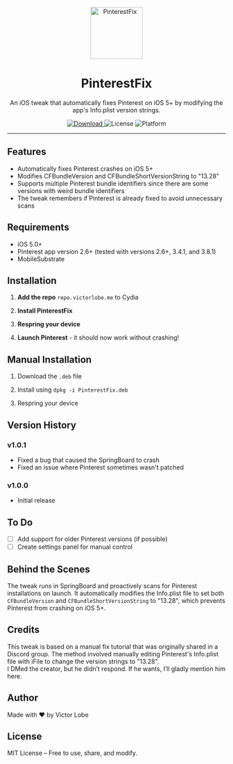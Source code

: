<p align="center">
  <img width="120" height="120" alt="PinterestFix" src="http://storage.server.victorlobe.me/Cydia/packageIcons/PinterestFixIcon.png" />
</p>

<h1 align="center">PinterestFix</h1>

<p align="center">
  An iOS tweak that automatically fixes Pinterest on iOS 5+ by modifying the app's Info.plist version strings.
</p>

<p align="center">
  <a href="https://github.com/victorlobe/PinterestFix/releases/latest">
    <img alt="Download" src="https://img.shields.io/badge/download-latest-blue?logo=apple" />
  </a>
  <img alt="License" src="https://img.shields.io/badge/license-MIT-green">
  <img alt="Platform" src="https://img.shields.io/badge/platform-iOS%205+-007AFF">
</p>

---

## Features

- Automatically fixes Pinterest crashes on iOS 5+
- Modifies CFBundleVersion and CFBundleShortVersionString to "13.28"
- Supports multiple Pinterest bundle identifiers since there are some versions with weird bundle identifiers
- The tweak remembers if Pinterest is already fixed to avoid unnecessary scans

## Requirements

- iOS 5.0+
- Pinterest app version 2.6+ (tested with versions 2.6+, 3.4.1, and 3.8.1)
- MobileSubstrate

## Installation

1. **Add the repo** `repo.victorlobe.me` to Cydia

3. **Install PinterestFix**

4. **Respring your device**

5. **Launch Pinterest** - it should now work without crashing!

## Manual Installation

1. Download the `.deb` file

3. Install using `dpkg -i PinterestFix.deb`

4. Respring your device

## Version History

### v1.0.1
- Fixed a bug that caused the SpringBoard to crash
- Fixed an issue where Pinterest sometimes wasn't patched

### v1.0.0
- Initial release

## To Do

- [ ] Add support for older Pinterest versions (if possible)
- [ ] Create settings panel for manual control

## Behind the Scenes

The tweak runs in SpringBoard and proactively scans for Pinterest installations on launch. It automatically modifies the Info.plist file to set both `CFBundleVersion` and `CFBundleShortVersionString` to "13.28", which prevents Pinterest from crashing on iOS 5+.

## Credits

This tweak is based on a manual fix tutorial that was originally shared in a Discord group. The method involved manually editing Pinterest's Info.plist file with iFile to change the version strings to "13.28".  
I DMed the creator, but he didn’t respond. If he wants, I’ll gladly mention him here.

## Author

Made with ❤️ by Victor Lobe

## License

MIT License – Free to use, share, and modify.